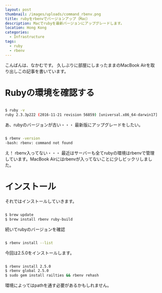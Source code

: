 ```yaml
---
layout: post
thumbnail: /images/uploads/command_rbenv.png
title: rubyをrbenvでバージョンアップ（Mac）
description: Macでrubyを最新バージョンにアップグレードします。
location: Hong Kong
categories:
  - Infrastructure
tags:
  - ruby
  - rbenv
---
```

こんばんは、なかむです。
久しぶりに部屋にしまったままのMacBook Airを取り出しこの記事を書いています。

# Rubyの環境を確認する
```bash

$ ruby -v
ruby 2.3.3p222 (2016-11-21 revision 56859) [universal.x86_64-darwin17]

```

あ、rubyのバージョンが古い・・・
最新版にアップグレードをしたい。

```bash

$ rbenv -version
-bash: rbenv: command not found

```

え！ rbenv入ってない・・・
最近はサーバーも全てrubyの環境はrbenvで管理しています。MacBook Airにはrbenvが入ってないことに少しビックリしました。

# インストール
それではインストールしていきます。

```bash

$ brew update
$ brew install rbenv ruby-build

```

続いてrubyのバージョンを確認
```bash

$ rbenv install --list

```

今回は2.5.0をインストールします。
```bash

$ rbenv install 2.5.0
$ rbenv global 2.5.0
$ sudo gem install railties && rbenv rehash

```

環境によってはpathを通す必要があるかもしれません。
